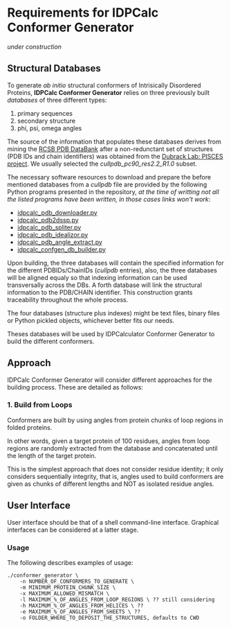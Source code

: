 # Requirements for IDPCalc Conformer Generator

_under construction_

## Structural Databases

To generate *ab initio* structural conformers of Intrisically Disordered Proteins,  **IDPCalc Conformer Generator** relies on three previously built _databases_ of three different types:

1. primary sequences
1. secondary structure 
1. phi, psi, omega angles

The source of the information that populates these databases derives from mining the [RCSB PDB DataBank][rcsb] after a non-redunctant set of structures (PDB IDs and chain identifiers) was obtained from the [Dubrack Lab: PISCES project][pisces]. We usually selected the *cullpdb_pc90_res2.2_R1.0* subset.

The necessary software resources to download and prepare the before mentioned databases from a *cullpdb* file are provided by the following Python programs presented in the repository, *at the time of writting not all the listed programs have been written, in those cases links won't work*:

* [idpcalc_pdb_downloader.py][pdbdownloader]
* [idpcalc_pdb2dssp.py][pdb2dssp]
* [idpcalc_pdb_spliter.py][pdbsplitter]
* [idpcalc_pdb_idealizor.py][pdbidealizor]
* [idpcalc_pdb_angle_extract.py][pdbangle]
* [idpcalc_confgen_db_builder.py][dbbuilder]


Upon building, the three databases will contain the specified information for the different PDBIDs/ChainIDs (*cullpdb* entries), also, the three databases will be aligned equaly so that indexing information can be used transversally across the DBs. A forth database will link the structural information to the PDB/CHAIN identifier. This construction grants traceability throughout the whole process.

The four databases (structure plus indexes) might be text files, binary files or Python pickled objects, whichever better fits our needs.

Theses databases will be used by IDPCalculator Conformer Generator to build the different conformers.

## Approach

IDPCalc Conformer Generator will consider different approaches for the building process. These are detailed as follows:

### 1. Build from Loops

Conformers are built by using angles from protein chunks of loop regions in folded proteins.

In other words, given a target protein of 100 residues, angles from loop regions are randomly extracted from the database and concatenated until the length of the target protein.

This is the simplest approach that does not consider residue identity; it only considers sequentially integrity, that is, angles used to build conformers are given as chunks of different lengths and NOT as isolated residue angles.

## User Interface

User interface should be that of a shell command-line interface. Graphical interfaces can be considered at a latter stage.

### Usage

The following describes examples of usage:

```
./conformer_generator \
    -n NUMBER_OF_CONFORMERS_TO_GENERATE \
    -m MINIMUM_PROTEIN_CHUNK_SIZE \
    -x MAXIMUM_ALLOWED_MISMATCH \
    -l MAXIMUM_%_OF_ANGLES_FROM_LOOP_REGIONS \ ?? still considering
    -h MAXIMUM_%_OF_ANGLES_FROM_HELICES \ ??
    -e MAXIMUM_%_OF_ANGLES_FROM_SHEETS \ ??
    -o FOLDER_WHERE_TO_DEPOSIT_THE_STRUCTURES, defaults to CWD
    

```

[pdbdownloader]: https://github.com/joaomcteixeira/IDPCalcPDBDownloader/blob/master/idpcalc_pdb_downloader.py
[pdb2dssp]: https://github.com/joaomcteixeira/IDPCalcPDBDownloader/blob/master/idpcalc_pdb2dssp.py
[pdbsplitter]: https://github.com/joaomcteixeira/IDPCalcPDBDownloader/
[pdbidealizor]: https://github.com/joaomcteixeira/IDPCalcPDBDownloader/
[pdbangle]: https://github.com/joaomcteixeira/IDPCalcPDBDownloader/
[dbbuilder]: https://github.com/joaomcteixeira/IDPCalcPDBDownloader/
[rcsb]: https://www.rcsb.org/
[pisces]: http://dunbrack.fccc.edu/Guoli/pisces_download.php
